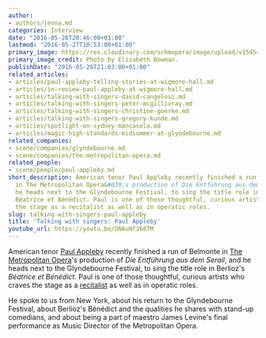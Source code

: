 ```yaml
---
author:
- authors/jenna.md
categories: Interview
date: "2016-05-26T20:46:00+01:00"
lastmod: "2016-05-27T10:53:00+01:00"
primary_image: https://res.cloudinary.com/schmopera/image/upload/v1545409169/media/webhook-uploads/1464295746355/2016-05-26---Paul-Appleby.jpg.jpg
primary_image_credit: Photo by Elizabeth Bowman.
publishDate: "2016-05-26T21:03:00+01:00"
related_articles:
- articles/paul-appleby-telling-stories-at-wigmore-hall.md
- articles/in-review-paul-appleby-at-wigmore-hall.md
- articles/talking-with-singers-david-cangelosi.md
- articles/talking-with-singers-peter-mcgillivray.md
- articles/talking-with-singers-christine-goerke.md
- articles/talking-with-singers-gregory-kunde.md
- articles/spotlight-on-sydney-mancasola.md
- articles/magic-high-standards-midsummer-at-glyndebourne.md
related_companies:
- scene/companies/glyndebourne.md
- scene/companies/the-metropolitan-opera.md
related_people:
- scene/people/paul-appleby.md
short_description: American tenor Paul Appleby recently finished a run of Belmonte
  in The Metropolitan Opera&#039;s production of Die Entführung aus dem Serail, and
  he heads next to the Glyndebourne Festival, to sing the title role in Berlioz&#039;s
  Béatrice et Bénédict. Paul is one of those thoughtful, curious artists who craves
  the stage as a recitalist as well as in operatic roles.
slug: talking-with-singers-paul-appleby
title: 'Talking with singers: Paul Appleby'
youtube_url: https://youtu.be/DNAuNf368TM
---
```


American tenor [Paul Appleby](/scene/people/paul-appleby/) recently finished a run of Belmonte in [The Metropolitan Opera](/scene/companies/the-metropolitan-opera/)'s production of *Die Entführung aus dem Serail*, and he heads next to the Glyndebourne Festival, to sing the title role in Berlioz's *Béatrice et Bénédict*. Paul is one of those thoughtful, curious artists who craves the stage as a [recitalist](http://www.schmopera.com/paul-appleby-telling-stories-at-wigmore-hall/) as well as in operatic roles.

He spoke to us from New York, about his return to the Glyndebourne Festival, about Berlioz's Bénédict and the qualities he shares with stand-up comedians, and about being a part of maestro James Levine's final performance as Music Director of the Metropolitan Opera.
